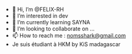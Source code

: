 - 👋 Hi, I’m @FELIX-RH
- 👀 I’m interested in dev 
- 🌱 I’m currently learning SAYNA 
- 💞️ I’m looking to collaborate on ...
- 📫 How to reach me : nomsshark@gmail.com
- Je suis étudiant à HKM by KiS madagascar

<!---
FELIX-RH/FELIX-RH is a ✨ special ✨ repository because its `README.md` (this file) appears on your GitHub profile.
You can click the Preview link to take a look at your changes.
--->
